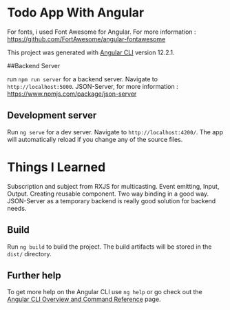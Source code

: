 # Todo App With Angular

For fonts, i used Font Awesome for Angular. For more information : https://github.com/FortAwesome/angular-fontawesome

This project was generated with [Angular CLI](https://github.com/angular/angular-cli) version 12.2.1.

##Backend Server

run `npm run server` for a backend server. Navigate to `http://localhost:5000`. JSON-Server, for more information : https://www.npmjs.com/package/json-server

## Development server

Run `ng serve` for a dev server. Navigate to `http://localhost:4200/`. The app will automatically reload if you change any of the source files.


# Things I Learned

Subscription and subject from RXJS for multicasting.
Event emitting, Input, Output.
Creating reusable component.
Two way binding in a good way.
JSON-Server as a temporary backend is really good solution for backend needs.






## Build

Run `ng build` to build the project. The build artifacts will be stored in the `dist/` directory.

## Further help

To get more help on the Angular CLI use `ng help` or go check out the [Angular CLI Overview and Command Reference](https://angular.io/cli) page.

